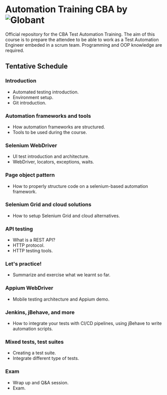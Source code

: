 # Automation Training CBA by ![Globant](https://www.globant.com/sites/all/themes/globant/images/svg/globant-dark.svg) 

Official repository for the CBA Test Automation Training. The aim of this course is to prepare the attendee to be able to work as a Test Automation Engineer embeded in a scrum team. Programming and OOP knowledge are required.

## Tentative Schedule
### Introduction
- Automated testing introduction.
- Environment setup.
- Git introduction.

### Automation frameworks and tools
- How automation frameworks are structured.
- Tools to be used during the course.

### Selenium WebDriver
- UI test introduction and architecture.
- WebDriver, locators, exceptions, waits.

### Page object pattern
- How to properly structure code on a selenium-based automation framework.

### Selenium Grid and cloud solutions
- How to setup Selenium Grid and cloud alternatives.

### API testing
- What is a REST API?
- HTTP protocol.
- HTTP testing tools.

### Let's practice!
- Summarize and exercise what we learnt so far.

### Appium WebDriver
- Mobile testing architecture and Appium demo.

### Jenkins, jBehave, and more
- How to integrate your tests with CI/CD pipelines, using jBehave to write automation scripts.

### Mixed tests, test suites
- Creating a test suite.
- Integrate different type of tests.

### Exam
- Wrap up and Q&A session.
- Exam.
